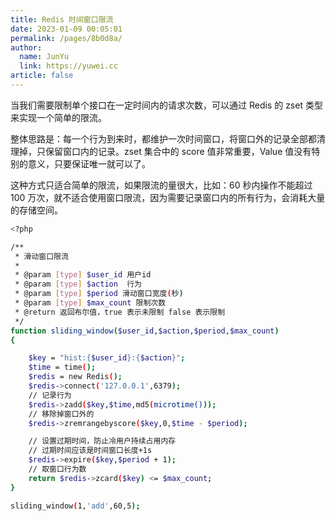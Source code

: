 ```yaml
---
title: Redis 时间窗口限流
date: 2023-01-09 00:05:01
permalink: /pages/8b0d8a/
author: 
  name: JunYu
  link: https://yuwei.cc
article: false
---
```

当我们需要限制单个接口在一定时间内的请求次数，可以通过 Redis 的 zset 类型来实现一个简单的限流。

整体思路是：每一个行为到来时，都维护一次时间窗口，将窗口外的记录全部都清理掉，只保留窗口内的记录。zset 集合中的 score 值非常重要，Value 值没有特别的意义，只要保证唯一就可以了。

这种方式只适合简单的限流，如果限流的量很大，比如：60 秒内操作不能超过 100 万次，就不适合使用窗口限流，因为需要记录窗口内的所有行为，会消耗大量的存储空间。
```bash
<?php

/**
 * 滑动窗口限流
 *
 * @param [type] $user_id 用户id
 * @param [type] $action  行为
 * @param [type] $period 滑动窗口宽度(秒)
 * @param [type] $max_count 限制次数
 * @return 返回布尔值，true 表示未限制 false 表示限制
 */
function sliding_window($user_id,$action,$period,$max_count)
{

    $key = "hist:{$user_id}:{$action}";
    $time = time();
    $redis = new Redis();
    $redis->connect('127.0.0.1',6379);
    // 记录行为
    $redis->zadd($key,$time,md5(microtime()));
    // 移除掉窗口外的
    $redis->zremrangebyscore($key,0,$time - $period);

    // 设置过期时间，防止冷用户持续占用内存
    // 过期时间应该是时间窗口长度+1s
    $redis->expire($key,$period + 1);
    // 取窗口行为数
    return $redis->zcard($key) <= $max_count;
}

sliding_window(1,'add',60,5);
```
